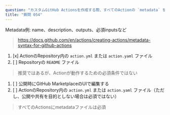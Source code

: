 ```yaml
---
question: "カスタムGitHub Actionsを作成する際、すべてのActionの `metadata` を定義する必要があるファイルはどれですか？"
title: "質問 054"
---
```



Metadata例: name、description、outputs、必須inputsなど  
> https://docs.github.com/en/actions/creating-actions/metadata-syntax-for-github-actions
1. [x] ActionのRepository内の `action.yml` または `action.yaml` ファイル
1. [ ] Repositoryの `README` ファイル  
> 推奨ではあるが、Actionが動作するための必須条件ではない
1. [ ] 公開時にGitHub MarketplaceのUIで編集する
1. [ ] ActionのRepository内の `action.yml` または `action.yaml` ファイル（ただし、公開や共有を目的としない場合は必須ではない）  
> すべてのActionsにmetadataファイルは必須